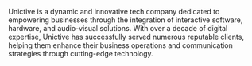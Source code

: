 Unictive is a dynamic and innovative tech company dedicated to empowering businesses through the integration of interactive software, hardware, and audio-visual solutions. With over a decade of digital expertise, Unictive has successfully served numerous reputable clients, helping them enhance their business operations and communication strategies through cutting-edge technology.

